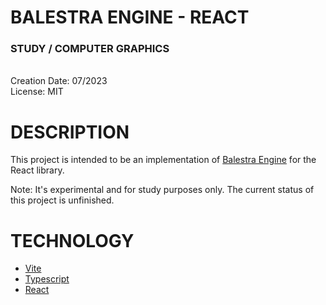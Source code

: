 # BALESTRA ENGINE - REACT
### STUDY / COMPUTER GRAPHICS

<br/>
Creation Date: 07/2023
<br/>
License: MIT

<br/>

# DESCRIPTION

This project is intended to be an implementation of <a href="https://github.com/hfantini/js-balestra">Balestra Engine</a> for the React library.

Note: It's experimental and for study purposes only. The current status of this project is unfinished.

# TECHNOLOGY

- <a href="https://vitejs.dev/">Vite</a>
- <a href="https://www.typescriptlang.org/">Typescript</a>
- <a href="https://react.dev/">React</a>
